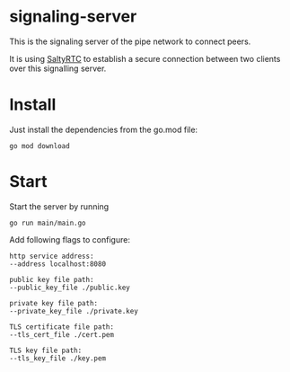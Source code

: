 # signaling-server

This is the signaling server of the pipe network to connect peers.

It is using [SaltyRTC](https://github.com/saltyrtc/saltyrtc-meta) to establish a secure connection between two clients
over this signalling server.

# Install

Just install the dependencies from the go.mod file:

`go mod download`

# Start

Start the server by running 

```
go run main/main.go
```

Add following flags to configure:

```
http service address:
--address localhost:8080

public key file path:
--public_key_file ./public.key

private key file path:
--private_key_file ./private.key

TLS certificate file path:
--tls_cert_file ./cert.pem

TLS key file path:
--tls_key_file ./key.pem
```

